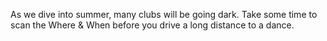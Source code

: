 As we dive into summer, many clubs will be going dark.  Take some time to scan the Where & When before you drive a long distance to a dance.